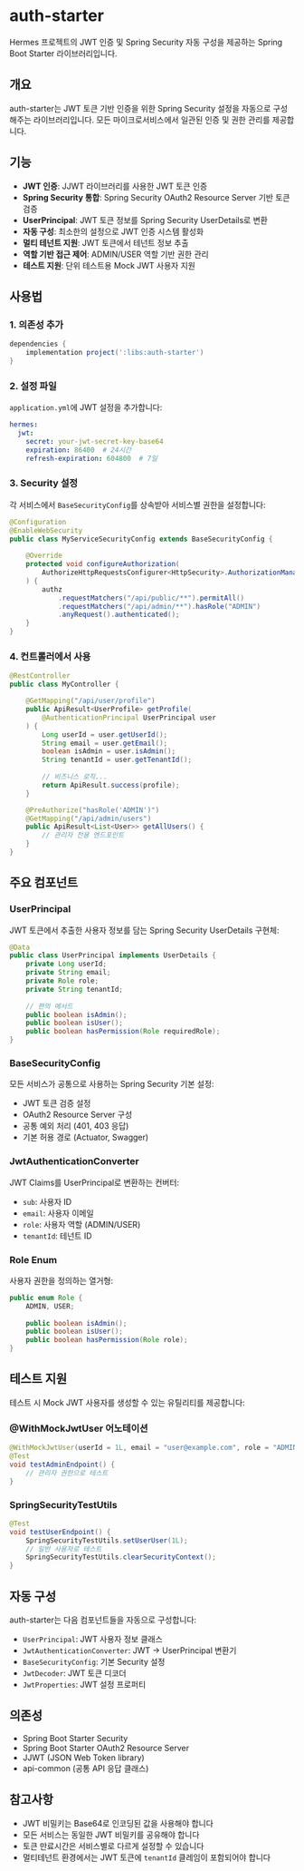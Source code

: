 # auth-starter

Hermes 프로젝트의 JWT 인증 및 Spring Security 자동 구성을 제공하는 Spring Boot Starter 라이브러리입니다.

## 개요

auth-starter는 JWT 토큰 기반 인증을 위한 Spring Security 설정을 자동으로 구성해주는 라이브러리입니다. 모든 마이크로서비스에서 일관된 인증 및 권한 관리를 제공합니다.

## 기능

- **JWT 인증**: JJWT 라이브러리를 사용한 JWT 토큰 인증
- **Spring Security 통합**: Spring Security OAuth2 Resource Server 기반 토큰 검증
- **UserPrincipal**: JWT 토큰 정보를 Spring Security UserDetails로 변환
- **자동 구성**: 최소한의 설정으로 JWT 인증 시스템 활성화
- **멀티 테넌트 지원**: JWT 토큰에서 테넌트 정보 추출
- **역할 기반 접근 제어**: ADMIN/USER 역할 기반 권한 관리
- **테스트 지원**: 단위 테스트용 Mock JWT 사용자 지원

## 사용법

### 1. 의존성 추가

```gradle
dependencies {
    implementation project(':libs:auth-starter')
}
```

### 2. 설정 파일

`application.yml`에 JWT 설정을 추가합니다:

```yaml
hermes:
  jwt:
    secret: your-jwt-secret-key-base64
    expiration: 86400  # 24시간
    refresh-expiration: 604800  # 7일
```

### 3. Security 설정

각 서비스에서 `BaseSecurityConfig`를 상속받아 서비스별 권한을 설정합니다:

```java
@Configuration
@EnableWebSecurity
public class MyServiceSecurityConfig extends BaseSecurityConfig {
    
    @Override
    protected void configureAuthorization(
        AuthorizeHttpRequestsConfigurer<HttpSecurity>.AuthorizationManagerRequestMatcherRegistry authz
    ) {
        authz
            .requestMatchers("/api/public/**").permitAll()
            .requestMatchers("/api/admin/**").hasRole("ADMIN")
            .anyRequest().authenticated();
    }
}
```

### 4. 컨트롤러에서 사용

```java
@RestController
public class MyController {

    @GetMapping("/api/user/profile")
    public ApiResult<UserProfile> getProfile(
        @AuthenticationPrincipal UserPrincipal user
    ) {
        Long userId = user.getUserId();
        String email = user.getEmail();
        boolean isAdmin = user.isAdmin();
        String tenantId = user.getTenantId();
        
        // 비즈니스 로직...
        return ApiResult.success(profile);
    }

    @PreAuthorize("hasRole('ADMIN')")
    @GetMapping("/api/admin/users")
    public ApiResult<List<User>> getAllUsers() {
        // 관리자 전용 엔드포인트
    }
}
```

## 주요 컴포넌트

### UserPrincipal

JWT 토큰에서 추출한 사용자 정보를 담는 Spring Security UserDetails 구현체:

```java
@Data
public class UserPrincipal implements UserDetails {
    private Long userId;
    private String email;
    private Role role;
    private String tenantId;
    
    // 편의 메서드
    public boolean isAdmin();
    public boolean isUser();
    public boolean hasPermission(Role requiredRole);
}
```

### BaseSecurityConfig

모든 서비스가 공통으로 사용하는 Spring Security 기본 설정:

- JWT 토큰 검증 설정
- OAuth2 Resource Server 구성
- 공통 예외 처리 (401, 403 응답)
- 기본 허용 경로 (Actuator, Swagger)

### JwtAuthenticationConverter

JWT Claims를 UserPrincipal로 변환하는 컨버터:

- `sub`: 사용자 ID
- `email`: 사용자 이메일
- `role`: 사용자 역할 (ADMIN/USER)
- `tenantId`: 테넌트 ID

### Role Enum

사용자 권한을 정의하는 열거형:

```java
public enum Role {
    ADMIN, USER;
    
    public boolean isAdmin();
    public boolean isUser();
    public boolean hasPermission(Role role);
}
```

## 테스트 지원

테스트 시 Mock JWT 사용자를 생성할 수 있는 유틸리티를 제공합니다:

### @WithMockJwtUser 어노테이션

```java
@WithMockJwtUser(userId = 1L, email = "user@example.com", role = "ADMIN", tenantId = "tenant1")
@Test
void testAdminEndpoint() {
    // 관리자 권한으로 테스트
}
```

### SpringSecurityTestUtils

```java
@Test
void testUserEndpoint() {
    SpringSecurityTestUtils.setUserUser(1L);
    // 일반 사용자로 테스트
    SpringSecurityTestUtils.clearSecurityContext();
}
```

## 자동 구성

auth-starter는 다음 컴포넌트들을 자동으로 구성합니다:

- `UserPrincipal`: JWT 사용자 정보 클래스
- `JwtAuthenticationConverter`: JWT → UserPrincipal 변환기
- `BaseSecurityConfig`: 기본 Security 설정
- `JwtDecoder`: JWT 토큰 디코더
- `JwtProperties`: JWT 설정 프로퍼티

## 의존성

- Spring Boot Starter Security
- Spring Boot Starter OAuth2 Resource Server
- JJWT (JSON Web Token library)
- api-common (공통 API 응답 클래스)

## 참고사항

- JWT 비밀키는 Base64로 인코딩된 값을 사용해야 합니다
- 모든 서비스는 동일한 JWT 비밀키를 공유해야 합니다
- 토큰 만료시간은 서비스별로 다르게 설정할 수 있습니다
- 멀티테넌트 환경에서는 JWT 토큰에 `tenantId` 클레임이 포함되어야 합니다